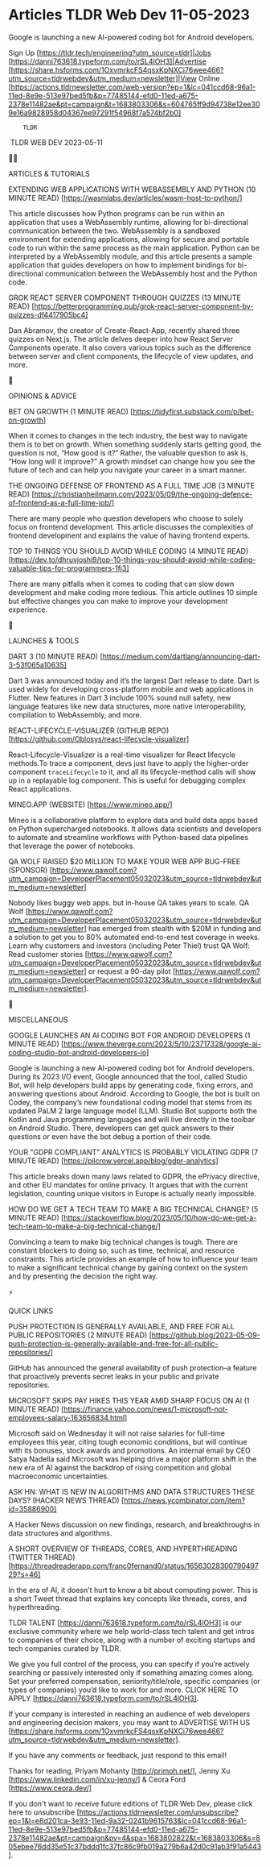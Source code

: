 # Articles TLDR Web Dev 11-05-2023

Google is launching a new AI-powered coding bot for Android
developers.  

Sign Up [https://tldr.tech/engineering?utm_source=tldr]|Jobs
[https://danni763618.typeform.com/to/rSL4lOH3]|Advertise
[https://share.hsforms.com/1OxvmrkcFS4qsxKpNXCi76wee466?utm_source=tldrwebdev&utm_medium=newsletter]|View
Online
[https://actions.tldrnewsletter.com/web-version?ep=1&lc=041ccd68-96a1-11ed-8e9e-513e97bed5fb&p=77485144-efd0-11ed-a675-2378e11482ae&pt=campaign&t=1683803306&s=604765ff9d94738e12ee309e16a9828958d04367ee97291f54968f7a574bf2b0]


		TLDR 

 TLDR WEB DEV 2023-05-11

🧑‍💻 

ARTICLES & TUTORIALS

EXTENDING WEB APPLICATIONS WITH WEBASSEMBLY AND PYTHON (10 MINUTE
READ) [https://wasmlabs.dev/articles/wasm-host-to-python/] 

This article discusses how Python programs can be run within an
application that uses a WebAssembly runtime, allowing for
bi-directional communication between the two. WebAssembly is a
sandboxed environment for extending applications, allowing for secure
and portable code to run within the same process as the main
application. Python can be interpreted by a WebAssembly module, and
this article presents a sample application that guides developers on
how to implement bindings for bi-directional communication between the
WebAssembly host and the Python code. 

GROK REACT SERVER COMPONENT THROUGH QUIZZES (13 MINUTE READ)
[https://betterprogramming.pub/grok-react-server-component-by-quizzes-df4417905bc4]


Dan Abramov, the creator of Create-React-App, recently shared three
quizzes on Next.js. The article delves deeper into how React Server
Components operate. It also covers various topics such as the
difference between server and client components, the lifecycle of view
updates, and more. 

🧠 

OPINIONS & ADVICE

BET ON GROWTH (1 MINUTE READ)
[https://tidyfirst.substack.com/p/bet-on-growth] 

When it comes to changes in the tech industry, the best way to
navigate them is to bet on growth. When something suddenly starts
getting good, the question is not, “How good is it?” Rather, the
valuable question to ask is, “How long will it improve?” A growth
mindset can change how you see the future of tech and can help you
navigate your career in a smart manner. 

THE ONGOING DEFENSE OF FRONTEND AS A FULL TIME JOB (3 MINUTE READ)
[https://christianheilmann.com/2023/05/09/the-ongoing-defence-of-frontend-as-a-full-time-job/]


There are many people who question developers who choose to solely
focus on frontend development. This article discusses the complexities
of frontend development and explains the value of having frontend
experts. 

TOP 10 THINGS YOU SHOULD AVOID WHILE CODING (4 MINUTE READ)
[https://dev.to/dhruvjoshi9/top-10-things-you-should-avoid-while-coding-valuable-tips-for-programmers-1fj3]


There are many pitfalls when it comes to coding that can slow down
development and make coding more tedious. This article outlines 10
simple but effective changes you can make to improve your development
experience. 

🚀 

LAUNCHES & TOOLS

DART 3 (10 MINUTE READ)
[https://medium.com/dartlang/announcing-dart-3-53f065a10635] 

Dart 3 was announced today and it’s the largest Dart release to
date. Dart is used widely for developing cross-platform mobile and web
applications in Flutter. New features in Dart 3 include 100% sound
null safety, new language features like new data structures, more
native interoperability, compilation to WebAssembly, and more. 

REACT-LIFECYCLE-VISUALIZER (GITHUB REPO)
[https://github.com/Oblosys/react-lifecycle-visualizer] 

React-Lifecycle-Visualizer is a real-time visualizer for React
lifecycle methods.To trace a component, devs just have to apply the
higher-order component `traceLifecycle` to it, and all its
lifecycle-method calls will show up in a replayable log component.
This is useful for debugging complex React applications. 

MINEO.APP (WEBSITE) [https://www.mineo.app/] 

Mineo is a collaborative platform to explore data and build data apps
based on Python supercharged notebooks. It allows data scientists and
developers to automate and streamline workflows with Python-based data
pipelines that leverage the power of notebooks. 

QA WOLF RAISED $20 MILLION TO MAKE YOUR WEB APP BUG-FREE (SPONSOR)
[https://www.qawolf.com?utm_campaign=DeveloperPlacement05032023&utm_source=tldrwebdev&utm_medium=newsletter]

Nobody likes buggy web apps. but in-house QA takes years to scale. QA
Wolf
[https://www.qawolf.com?utm_campaign=DeveloperPlacement05032023&utm_source=tldrwebdev&utm_medium=newsletter]
has emerged from stealth with $20M in funding and a solution to get
you to 80% automated end-to-end test coverage in weeks.
Learn why customers and investors (including Peter Thiel) trust QA
Wolf: Read customer stories
[https://www.qawolf.com?utm_campaign=DeveloperPlacement05032023&utm_source=tldrwebdev&utm_medium=newsletter]
or request a 90-day pilot
[https://www.qawolf.com?utm_campaign=DeveloperPlacement05032023&utm_source=tldrwebdev&utm_medium=newsletter].

🎁 

MISCELLANEOUS

GOOGLE LAUNCHES AN AI CODING BOT FOR ANDROID DEVELOPERS (1 MINUTE
READ)
[https://www.theverge.com/2023/5/10/23717328/google-ai-coding-studio-bot-android-developers-io]


Google is launching a new AI-powered coding bot for Android
developers. During its 2023 I/O event, Google announced that the tool,
called Studio Bot, will help developers build apps by generating code,
fixing errors, and answering questions about Android. According to
Google, the bot is built on Codey, the company’s new foundational
coding model that stems from its updated PaLM 2 large language model
(LLM). Studio Bot supports both the Kotlin and Java programming
languages and will live directly in the toolbar on Android Studio.
There, developers can get quick answers to their questions or even
have the bot debug a portion of their code. 

YOUR "GDPR COMPLIANT" ANALYTICS IS PROBABLY VIOLATING GDPR (7 MINUTE
READ) [https://pilcrow.vercel.app/blog/gdpr-analytics] 

This article breaks down many laws related to GDPR, the ePrivacy
directive, and other EU mandates for online privacy. It argues that
with the current legislation, counting unique visitors in Europe is
actually nearly impossible. 

HOW DO WE GET A TECH TEAM TO MAKE A BIG TECHNICAL CHANGE? (5 MINUTE
READ)
[https://stackoverflow.blog/2023/05/10/how-do-we-get-a-tech-team-to-make-a-big-technical-change/]


Convincing a team to make big technical changes is tough. There are
constant blockers to doing so, such as time, technical, and resource
constraints. This article provides an example of how to influence your
team to make a significant technical change by gaining context on the
system and by presenting the decision the right way. 

⚡ 

QUICK LINKS

PUSH PROTECTION IS GENERALLY AVAILABLE, AND FREE FOR ALL PUBLIC
REPOSITORIES (2 MINUTE READ)
[https://github.blog/2023-05-09-push-protection-is-generally-available-and-free-for-all-public-repositories/]


GitHub has announced the general availability of push protection–a
feature that proactively prevents secret leaks in your public and
private repositories. 

MICROSOFT SKIPS PAY HIKES THIS YEAR AMID SHARP FOCUS ON AI (1 MINUTE
READ)
[https://finance.yahoo.com/news/1-microsoft-not-employees-salary-163656834.html]


Microsoft said on Wednesday it will not raise salaries for full-time
employees this year, citing tough economic conditions, but will
continue with its bonuses, stock awards and promotions. An internal
email by CEO Satya Nadella said Microsoft was helping drive a major
platform shift in the new era of Al against the backdrop of rising
competition and global macroeconomic uncertainties. 

ASK HN: WHAT IS NEW IN ALGORITHMS AND DATA STRUCTURES THESE DAYS?
(HACKER NEWS THREAD) [https://news.ycombinator.com/item?id=35886900] 

A Hacker News discussion on new findings, research, and breakthroughs
in data structures and algorithms. 

A SHORT OVERVIEW OF THREADS, CORES, AND HYPERTHREADING (TWITTER
THREAD)
[https://threadreaderapp.com/franc0fernand0/status/1656302830079049729?s=46]


In the era of AI, it doesn't hurt to know a bit about computing power.
This is a short Tweet thread that explains key concepts like threads,
cores, and hyperthreading. 

TLDR TALENT [https://danni763618.typeform.com/to/rSL4lOH3] is our
exclusive community where we help world-class tech talent and get
intros to companies of their choice, along with a number of exciting
startups and tech companies curated by TLDR.

We give you full control of the process, you can specify if you’re
actively searching or passively interested only if something amazing
comes along. Set your preferred compensation, seniority/title/role,
specific companies (or types of companies) you’d like to work for
and more. CLICK HERE TO APPLY
[https://danni763618.typeform.com/to/rSL4lOH3].

If your company is interested in reaching an audience of web
developers and engineering decision makers, you may want to ADVERTISE
WITH US
[https://share.hsforms.com/1OxvmrkcFS4qsxKpNXCi76wee466?utm_source=tldrwebdev&utm_medium=newsletter].


If you have any comments or feedback, just respond to this email! 

Thanks for reading, 
Priyam Mohanty [http://primoh.net/], Jenny Xu
[https://www.linkedin.com/in/xu-jenny/] & Ceora Ford
[https://www.ceora.dev/] 

If you don't want to receive future editions of TLDR Web Dev,
please click here to unsubscribe
[https://actions.tldrnewsletter.com/unsubscribe?ep=1&l=e8d201ca-3e93-11ed-9a32-0241b9615763&lc=041ccd68-96a1-11ed-8e9e-513e97bed5fb&p=77485144-efd0-11ed-a675-2378e11482ae&pt=campaign&pv=4&spa=1683802822&t=1683803306&s=805ebee76dd35e51c37bddd1fc37fc86c9fb019a279b6a42d0c91ab3f91a5443].


 